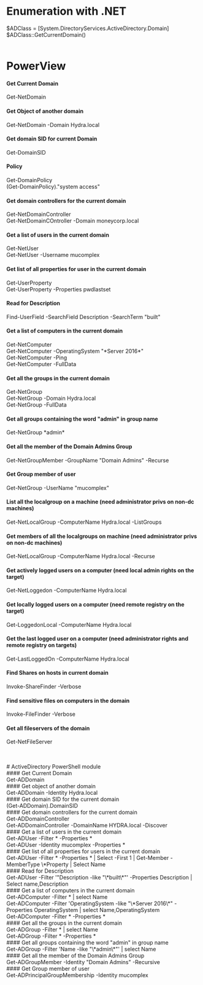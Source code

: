 # Enumeration with .NET
$ADClass = [System.DirectoryServices.ActiveDirectory.Domain]<br>
$ADClass::GetCurrentDomain()<br>
<br>
# PowerView<br>
#### Get Current Domain<br>
Get-NetDomain<br>
#### Get Object of another domain<br>
Get-NetDomain -Domain Hydra.local<br>
#### Get domain SID for current Domain<br>
Get-DomainSID<br>
#### Policy<br>
Get-DomainPolicy<br>
(Get-DomainPolicy)."system access"<br>
#### Get domain controllers for the current domain<br>
Get-NetDomainController<br>
Get-NetDomainCOntroller -Domain moneycorp.local<br>
#### Get a list of users in the current domain<br>
Get-NetUser<br>
Get-NetUser -Username mucomplex<br>
#### Get list of all properties for user in the current domain<br>
Get-UserProperty<br>
Get-UserProperty -Properties pwdlastset<br>
#### Read for Description <br>
Find-UserField -SearchField Description -SearchTerm "built" <br>
#### Get a list of computers in the current domain <br>
Get-NetComputer<br>
Get-NetComputer -OperatingSystem "\*Server 2016\*"<br>
Get-NetComputer -Ping<br>
Get-NetComputer -FullData<br>
#### Get all the groups in the current domain <br>
Get-NetGroup <br>
Get-NetGroup -Domain Hydra.local<br>
Get-NetGroup -FullData <br>
#### Get all groups containing the word "admin" in group name <br>
Get-NetGroup \*admin\* <br>
#### Get all the member of the Domain Admins Group <br>
Get-NetGroupMember -GroupName "Domain Admins" -Recurse <br>
#### Get Group member of user <br>
Get-NetGroup -UserName "mucomplex" <br>
#### List all the localgroup on a machine (need administrator privs on non-dc machines) <br>
Get-NetLocalGroup -ComputerName Hydra.local -ListGroups <br>
#### Get members of all the localgroups on machine (need administrator privs on non-dc machines) <br>
Get-NetLocalGroup -ComputerName Hydra.local -Recurse <br> 
#### Get actively logged users on a computer (need local admin rights on the target) <br>
Get-NetLoggedon -ComputerName Hydra.local <br>
#### Get locally logged users on a computer (need remote registry on the target) <br>
Get-LoggedonLocal -ComputerName Hydra.local <br>
#### Get the last logged user on a computer (need administrator rights and remote registry on targets) <br>
Get-LastLoggedOn -ComputerName Hydra.local <br>
#### Find Shares on hosts in current domain <br>
Invoke-ShareFinder -Verbose <br>
#### Find sensitive files on computers in the domain <br>
Invoke-FileFinder -Verbose <br>
#### Get all fileservers of the domain <br>
Get-NetFileServer <br>

<br>
<br>
# ActiveDirectory PowerShell module<br>
#### Get Current Domain<br>
Get-ADDomain<br>
#### Get object of another domain<br>
Get-ADDomain -Identity Hydra.local<br>
#### Get domain SID for the current domain<br>
(Get-ADDomain).DomainSID<br>
#### Get domain controllers for the current domain<br>
Get-ADDomainController<br>
Get-ADDomainController -DomainName HYDRA.local -Discover<br>
#### Get a list of users in the current domain<br>
Get-ADUser -Filter * -Properties *<br>
Get-ADUser -Identity mucomplex -Properties *<br>
#### Get list of all properties for users in the current domain<br>
Get-ADUser -Filter * -Properties * | Select  -First 1 | Get-Member -MemberType \*Property | Select Name<br>
#### Read for Description <br>
Get-ADUser -Filter '"Description -like "\*built\*"' -Properties Description | Select name,Description <br>
#### Get a list of computers in the current domain <br>
Get-ADComputer -Filter * | select Name <br>
Get-ADComputer -Filter 'OperatingSystem -like "\*Server 2016\*" -Properties OperatingSystem | select Name,OperatingSystem<br>
Get-ADComputer -Filter * -Properties *<br>
#### Get all the groups in the current domain <br>
Get-ADGroup -Filter * | select Name <br>
Get-ADGroup -Filter * -Properties * <br>
#### Get all groups containing the word "admin" in group name <br>
Get-ADGroup -Filter 'Name -like "\*admin\*"' | select Name <br>
#### Get all the member of the Domain Admins Group <br>
Get-ADGroupMember -Identity "Domain Admins" -Recursive <br>
#### Get Group member of user <br>
Get-ADPrincipalGroupMembership -Identity mucomplex <br>

